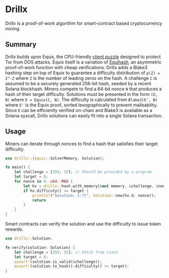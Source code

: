 # Drillx

Drillx is a proof-of-work algorithm for smart-contract based cryptocurrency mining.

## Summary

Drillx builds upon Equix, the CPU-friendly [client puzzle](https://gitlab.torproject.org/tpo/core/tor/-/blob/main/src/ext/equix/devlog.md) designed to protect Tor from DOS attacks. Equix itself is a variation of [Equihash](https://core.ac.uk/download/pdf/31227294.pdf), an asymmetric proof-of-work function with cheap verifications. Drillx adds a Blake3 hashing step on top of Equix to guarantee a difficulty distribution of `p(Z) = 2^-Z` where `Z` is the number of leading zeros on the hash. A challenge `C` is assumed to be a securely generated 256-bit hash, seeded by a recent Solana blockhash. Miners compete to find a 64-bit nonce `N` that produces a hash of their target difficulty. Solutions must be presented in the form `(E, N)` where `E = Equix(C, N)`. The difficulty is calculated from `Blake3(E', N)` where `E'` is the Equix proof, sorted lexographically to prevent malleability. Since `E` can be efficiently verified on-chain and Blake3 is available as a Solana syscall, Drillx solutions can easily fit into a single Solana transaction.

## Usage
Miners can iterate through nonces to find a hash that satisfies their target difficulty.
```rs
use drillx::{equix::SolverMemory, Solution};

fn main() {
    let challenge = [255; 32]; // Should be provided by a program
    let target = 8;
    for nonce in 0..u64::MAX {
        let hx = drillx::hash_with_memory(&mut memory, &challenge, &nonce.to_le_bytes());
        if hx.difficuty() >= target {
            println!("Solution: {:?}", Solution::new(hx.d, nonce));
            return
        }
    }
}
```

Smart contracts can verify the solution and use the difficulty to issue token rewards.
```rs
use drillx::Solution;

fn verify(solution: Solution) {
    let challenge = [255; 32]; // Fetch from state
    let target = 8;
    assert!(solution.is_valid(&challenge));
    assert!(solution.to_hash().difficulty() >= target);
}
```
